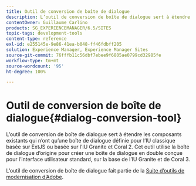 ```yaml
---
title: Outil de conversion de boîte de dialogue
description: L’outil de conversion de boîte de dialogue sert à étendre les composants existants qui n’ont qu’une boîte de dialogue définie pour l’IU classique.
contentOwner: Guillaume Carlino
products: SG_EXPERIENCEMANAGER/6.5/SITES
topic-tags: development-tools
content-type: reference
exl-id: e255145e-9e86-41ea-b048-ff46fdbff205
solution: Experience Manager, Experience Manager Sites
source-git-commit: 76fffb11c56dbf7ebee9f6805ae0799cd32985fe
workflow-type: tm+mt
source-wordcount: '95'
ht-degree: 100%

---
```


# Outil de conversion de boîte de dialogue{#dialog-conversion-tool}

L’outil de conversion de boîte de dialogue sert à étendre les composants existants qui n’ont qu’une boîte de dialogue définie pour l’IU classique basée sur ExtJS ou basée sur l’IU Granite et Coral 2. Cet outil utilise la boîte de dialogue d’origine pour créer une boîte de dialogue en double conçue pour l’interface utilisateur standard, sur la base de l’IU Granite et de Coral 3.

L’outil de conversion de boîte de dialogue fait partie de la [Suite d’outils de modernisation d’Adobe](modernization-tools.md).
